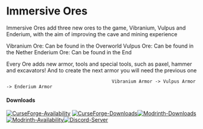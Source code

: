 # Immersive Ores

Immersive Ores add three new ores to the game, Vibranium, Vulpus and Enderium, with the aim of improving the cave and mining experience

Vibranium Ore: Can be found in the Overworld
Vulpus Ore: Can be found in the Nether
Enderium Ore: Can be found in the End

Every Ore adds new armor, tools and special tools, such as paxel, hammer and excavators!
And to create the next armor you will need the previous one

                                           Vibranium Armor -> Vulpus Armor -> Enderium Armor        

#### Downloads

[![CurseForge-Availability](http://cf.way2muchnoise.eu/versions/876772.svg)](https://www.curseforge.com/minecraft/mc-mods/immersive-ores) 
[![CurseForge-Downloads](http://cf.way2muchnoise.eu/full_876772_downloads.svg)](https://www.curseforge.com/minecraft/mc-mods/immersive-ores)[![Modrinth-Downloads](https://img.shields.io/modrinth/dt/F9Vuwq3S?logo=modrinth)](https://modrinth.com/mod/immersive-ores)
[![Modrinth-Availability](https://img.shields.io/modrinth/game-versions/F9Vuwq3S?logo=modrinth)](https://modrinth.com/mod/immersive-ores)[![Discord-Server](https://img.shields.io/discord/1051116089133777016?logo=discord&logoColor=white)](https://discord.gg/jVmUTGFMX5)